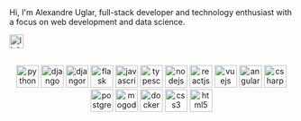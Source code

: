 ##

<p align="left">Hi, I'm Alexandre Uglar, full-stack developer and technology enthusiast with a focus on web development and data science.</p>
<div align="left">
  <a href="https://www.linkedin.com/in/alexandre-uglar/" target="_blank"><img src="https://img.shields.io/static/v1?message=LinkedIn&logo=linkedin&label=&color=0077B5&logoColor=white&labelColor=&style=for-the-badge" height="25" alt="linkedin logo"  /> </a>
</div>

##

<div align="center">   
  <img src="https://cdn.jsdelivr.net/gh/devicons/devicon@latest/icons/python/python-original-wordmark.svg" height="40" alt="python logo"  />
  <img src="https://cdn.jsdelivr.net/gh/devicons/devicon@latest/icons/django/django-plain-wordmark.svg" height="40" alt="django logo"  />
  <img src="https://cdn.jsdelivr.net/gh/devicons/devicon@latest/icons/djangorest/djangorest-original-wordmark.svg" height="40" alt="djangorest logo"  />
  <img src="https://cdn.jsdelivr.net/gh/devicons/devicon@latest/icons/flask/flask-original-wordmark.svg" height="40" alt="flask logo"  />
  <img src="https://cdn.jsdelivr.net/gh/devicons/devicon@latest/icons/javascript/javascript-plain.svg" height="40" alt="javascript logo"  />
  <img src="https://cdn.jsdelivr.net/gh/devicons/devicon@latest/icons/typescript/typescript-plain.svg" height="40" alt="typescript logo"  />
  <img src="https://cdn.jsdelivr.net/gh/devicons/devicon@latest/icons/nodejs/nodejs-plain-wordmark.svg" height="40" alt="nodejs logo"  />
  <img src="https://cdn.jsdelivr.net/gh/devicons/devicon@latest/icons/react/react-original-wordmark.svg" height="40" alt="reactjs logo"  />
  <img src="https://cdn.jsdelivr.net/gh/devicons/devicon@latest/icons/vuejs/vuejs-original-wordmark.svg" height="40" alt="vuejs logo"  />
  <img src="https://cdn.jsdelivr.net/gh/devicons/devicon@latest/icons/angularjs/angularjs-plain.svg" height="40" alt="angularjs logo"  />
  <img src="https://cdn.jsdelivr.net/gh/devicons/devicon@latest/icons/csharp/csharp-plain.svg" height="40" alt="csharp logo"  />
  <img src="https://cdn.jsdelivr.net/gh/devicons/devicon@latest/icons/postgresql/postgresql-plain-wordmark.svg" height="40" alt="postgresql logo"  />
  <img src="https://cdn.jsdelivr.net/gh/devicons/devicon@latest/icons/mongodb/mongodb-plain-wordmark.svg" height="40" alt="mogodb logo"  />
  <img src="https://cdn.jsdelivr.net/gh/devicons/devicon@latest/icons/docker/docker-plain-wordmark.svg" height="40" alt="docker logo"  />
  <img src="https://cdn.jsdelivr.net/gh/devicons/devicon@latest/icons/css3/css3-plain-wordmark.svg" height="40" alt="css3 logo"  />
  <img src="https://cdn.jsdelivr.net/gh/devicons/devicon@latest/icons/html5/html5-plain-wordmark.svg" height="40" alt="html5 logo"  />
</div>

###
 <!--
<h3 align="left">🔥   My Stats :</h3>

###

<div align="center">
  <img src="https://streak-stats.demolab.com?user=acuglar&locale=en&mode=daily&theme=dark&hide_border=false&border_radius=5&order=3" height="220" alt="streak graph"  />
</div>
-->
###
